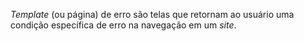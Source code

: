 *Template* (ou página) de erro são telas que retornam ao usuário uma condição específica de erro na navegação em um *site*.
